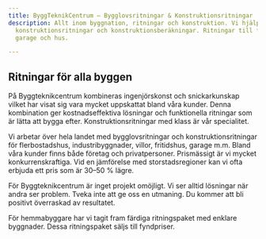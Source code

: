 ```yaml
---
title: ByggTeknikCentrum — Bygglovsritningar & Konstruktionsritningar
description: Allt inom byggnation, ritningar och konstruktion. Vi hjälper dig med
  konstruktionsritningar och konstruktionsberäkningar. Ritningar till fritidshus,
  garage och hus.

---
```

## Ritningar för alla byggen

På Byggteknikcentrum kombineras ingenjörskonst och snickarkunskap vilket har visat sig vara mycket uppskattat bland våra kunder. Denna kombination ger kostnadseffektiva lösningar och funktionella ritningar som är lätta att bygga efter. Konstruktionsritningar med klass är vår specialitet.

Vi arbetar över hela landet med bygglovsritningar och konstruktionsritningar för flerbostadshus, industribyggnader, villor, fritidshus, garage m.m. Bland våra kunder finns både företag och privatpersoner. Prismässigt är vi mycket konkurrenskraftiga. Vid en jämförelse med storstadsregioner kan vi ofta erbjuda ett pris som är 30–50 % lägre.

För Byggteknikcentrum är inget projekt omöjligt. Vi ser alltid lösningar när andra ser problem. Tveka inte att ge oss en utmaning. Du kommer att bli positivt överraskad av resultatet.

För hemmabyggare har vi tagit fram färdiga ritningspaket med enklare byggnader. Dessa ritningspaket säljs till fyndpriser.